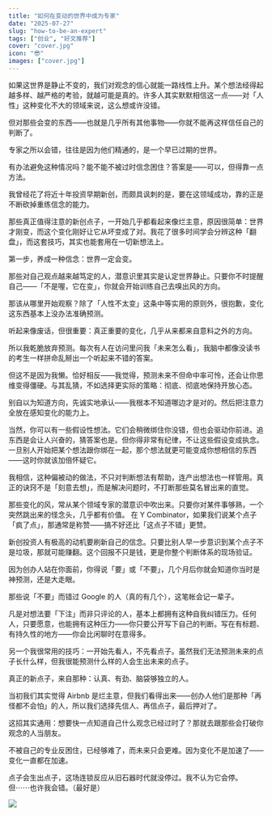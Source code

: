 ```yaml
---
title: "如何在变动的世界中成为专家"
date: "2025-07-27"
slug: "how-to-be-an-expert"
tags: ["创业", "好文推荐"]
cover: "cover.jpg"
icon: "😎"
images: ["cover.jpg"]
---
```

如果这世界是静止不变的，我们对观念的信心就能一路线性上升。某个想法经得起越多样、越严格的考验，就越可能是真的。许多人其实默默相信这一点——对「人性」这种变化不大的领域来说，这么想或许没错。



但对那些会变的东西——也就是几乎所有其他事物——你就不能再这样信任自己的判断了。



专家之所以会错，往往是因为他们精通的，是一个早已过期的世界。



有办法避免这种情况吗？能不能不被过时信念困住？答案是——可以，但得靠一点方法。



我曾经花了将近十年投资早期新创，而颇具讽刺的是，要在这领域成功，靠的正是不断砍掉重练信念的能力。



那些真正值得注意的新创点子，一开始几乎都看起来像烂主意，原因很简单：世界才刚变，而这个变化刚好让它从坏变成了对。我花了很多时间学会分辨这种「翻盘」，而这套技巧，其实也能套用在一切新想法上。



第一步，养成一种信念：世界一定会变。



那些对自己观点越来越笃定的人，潜意识里其实是认定世界静止。只要你不时提醒自己——「不是喔，它在变」，你就会开始训练自己去嗅出风的方向。



那该从哪里开始观察？除了「人性不太变」这条中等实用的原则外，很抱歉，变化这东西基本上没办法准确预测。



听起来像废话，但很重要：真正重要的变化，几乎从来都来自意料之外的方向。



所以我乾脆放弃预测。每次有人在访问里问我「未来怎么看」，我脑中都像没读书的考生一样拼命乱掰出一个听起来不错的答案。



但这不是因为我懒。恰好相反——我觉得，预测未来不但命中率可怜，还会让你思维变得僵硬。与其乱猜，不如选择更实际的策略：彻底、彻底地保持开放心态。



别自以为知道方向，先诚实地承认——我根本不知道哪边才是对的。然后把注意力全放在感知变化的能力上。



当然，你可以有一些假设性想法。它们会稍微绑住你没错，但也会驱动你前进。追东西是会让人兴奋的，猜答案也是。但你得非常有纪律，不让这些假设变成执念。
一旦别人开始把某个想法跟你绑在一起，那个想法就更可能变成你想相信的东西——这时你就该加倍怀疑它。



我相信，这种偏被动的做法，不只对判断想法有帮助，连产出想法也一样管用。真正的诀窍不是「刻意去想」，而是解决问题时，不打断那些莫名冒出来的直觉。



那些变化的风，常从某个领域专家的潜意识中吹出来。只要你对某件事够熟，一个突然跳出来的怪念头，几乎都有价值。
在 Y Combinator，如果我们说某个点子「疯了点」，那通常是称赞——搞不好还比「这点子不错」更赞。



新创投资人有极高的动机要刷新自己的信念。只要比别人早一步意识到某个点子不是垃圾，那就可能赚翻。这个回报不只是钱，更是你整个判断体系的现场验证。



因为创办人站在你面前，你得说「要」或「不要」，几个月后你就会知道你当时是神预测，还是大走眼。



那些说「不要」而错过 Google 的人（真的有几个），这笔帐会记一辈子。



凡是对想法要「下注」而非只评论的人，基本上都拥有这种自我纠错压力。任何人，只要愿意，也能拥有这种压力——你只要公开写下自己的判断。写在有标题、有持久性的地方——你会比闲聊时在意得多。



另一个我很常用的技巧：一开始先看人，不先看点子。虽然我们无法预测未来的点子长什么样，但我很能预测什么样的人会生出未来的点子。



真正的新点子，来自那种：认真、有劲、脑袋够独立的人。



当初我们其实觉得 Airbnb 是烂主意，但我们看得出来——创办人他们是那种「再怪都不会怕」的人，所以我们选择先信人、再信点子，最后押对了。



这招其实通用：想要快一点知道自己什么观念已经过时了？那就去跟那些会打破你观念的人当朋友。



不被自己的专业反困住，已经够难了，而未来只会更难。因为变化不是加速了——变化一直都在加速。



点子会生出点子，这场连锁反应从旧石器时代就没停过。我不认为它会停。
但⋯⋯也许我会错。（最好是）




![](https://prod-files-secure.s3.us-west-2.amazonaws.com/112d0858-5090-4d34-a606-b75eb8d65fd2/46476355-9cf3-4e99-9b7a-3531bc426380/1000202064.png?X-Amz-Algorithm=AWS4-HMAC-SHA256&X-Amz-Content-Sha256=UNSIGNED-PAYLOAD&X-Amz-Credential=ASIAZI2LB4664I4W4HXJ%2F20250728%2Fus-west-2%2Fs3%2Faws4_request&X-Amz-Date=20250728T181129Z&X-Amz-Expires=3600&X-Amz-Security-Token=IQoJb3JpZ2luX2VjEGoaCXVzLXdlc3QtMiJHMEUCIQCnWpn2Ljx34vEe3WKHunNnDS4wKkDcr%2FIb4JaUR6IpIgIgbsLPHy3UDX3jsTDNW0ZH3d8IZd0qvWVLQFt7U2S%2B8pIqiAQIk%2F%2F%2F%2F%2F%2F%2F%2F%2F%2F%2FARAAGgw2Mzc0MjMxODM4MDUiDOzT2pG2tOurGrY6UyrcA502m4PhncjQPMVhsrpNd4DRoT26Uc3fmcmZ5JMm5vc3ouory1vu9OKImUuwIyDZjMURZUTPYmIHNhCvbXmfL%2FstKDxUNeXII5xmU1yuYETf23buk%2FFo2aEqbUBlUZUnqDO42cZaYne7Tgwudl%2BC9qHruhBvBrRyKHbqooIK6xq%2F5ExullRxBxZpuPzfBaj4h1xYEzypT0h9Oq7dFL1xmBcsBNe%2BcNZkPPK0Kyg603lZel2EGcZc4%2FUeee4ElpBrTsHg1875Kw4KGFtVIq%2BKjj6JOpY9DAkrv42S6kxvg0J3kh1XqZz2hBefOiuqRV78%2B%2B%2FX2upPAudJpzWXPtH2mpQ9nwB%2FZ3cYsCoMf5dYbJ16hU9uKW14EWiwJTOt%2BwWK2ByTdIvTkORKIylcTqDCbDc3u0wqloljfKaDNtyDEWo0AK3RAfvEhsOP%2BLU1oxjCDPqbAQjE87jFa1S%2BVfqu7H3ZZd5nMliw4OCettrNjPaBHrKK1rLs52gP2VyhU0m9jSX1nxuelUjnVHfDZ8xUOhyeaBqemKLVxZccm2K%2B1qpp9VSffqL5YmGlk%2FFph7nU49w7elOFafJnuas4b%2BfHPNpvcM2RXLA%2F9YMSoPKnSTL5faxNtBba0TZCC7weMO%2FwnsQGOqUBDTKNAtAlzA%2B79OBFHRTzihaTJ4pg5v6HD%2FJxYbzCaSBM9ZGI5rlvDUovi%2FzWOoem2czDDTsscHIMLg07LT72qfBFyJHQbYlNCvswtBpjeU3cdJCeNzOsf11pucISJbqc2%2FnZQCTaZ8lseCernVnhu8kw%2FsJRjPFlcnlsrs2yEjHaZfPBzY8iwZXJORDFGj6ERKGYTQTHUrqNzUPwTaP0OI5ipSaI&X-Amz-Signature=17175ab1945498e794e2836895294761515eb6b772b08ae173905c713d57a821&X-Amz-SignedHeaders=host&x-amz-checksum-mode=ENABLED&x-id=GetObject)

